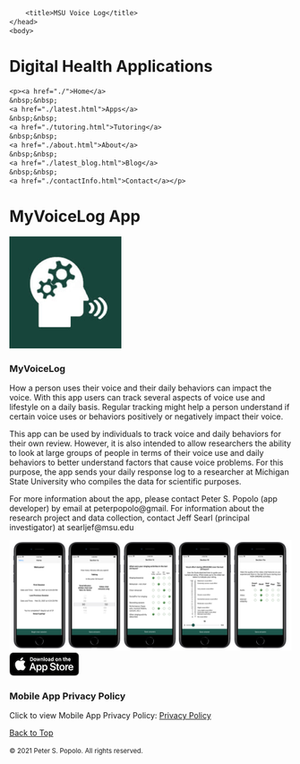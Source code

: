 
<html>
	<head>
		<meta charset="UTF-8" />
		<meta name="viewport" content="width=device-width, initial-scale=1, maximum-scale=1, user-scalable=no" />
		<meta http-equiv="X-UA-Compatible" content="IE=edge" />


		<title>MSU Voice Log</title>
	</head>
	<body>

<div class="prpl-row">
	<div class="prpl-column two-thirds">
			<h1>Digital Health Applications</h1>
	</div>
	
	<p><a href="./">Home</a>
	&nbsp;&nbsp;
	<a href="./latest.html">Apps</a>
	&nbsp;&nbsp;
	<a href="./tutoring.html">Tutoring</a>
	&nbsp;&nbsp;
	<a href="./about.html">About</a>
	&nbsp;&nbsp;
	<a href="./latest_blog.html">Blog</a>
	&nbsp;&nbsp;
	<a href="./contactInfo.html">Contact</a></p>
	
</div>

<div class="prpl-row">
	<div class="prpl-column two-thirds">
			<h1>MyVoiceLog App</h1>
	</div>

</div>

<div class="prpl-column one-third">
		<img src="MSUicon-00.png" alt="App logo" width="200"/>
</div>

<div id="MSU Voice Log App"><h3>MyVoiceLog</h3>

<p class="summary">

<p>How a person uses their voice and their daily behaviors can impact the voice. With this app users can track several aspects of voice use and lifestyle on a daily basis. Regular tracking might help a person understand if certain voice uses or behaviors positively or negatively impact their voice.</p>

<p>This app can be used by individuals to track voice and daily behaviors for their own review. However, it is also intended to allow researchers the ability to look at large groups of people in terms of their voice use and daily behaviors to better understand factors that cause voice problems. For this purpose, the app sends your daily response log to a researcher at Michigan State University who compiles the data for scientific purposes.</p>


<p>For more information about the app, please contact Peter S. Popolo (app developer) by email at peterpopolo@gmail. For information about the research project and data collection, contact Jeff Searl (principal investigator) at searljef@msu.edu</p>

<p class="summary">

<div class="prpl-row">
	<div class="prpl-column one-third">
		<img src="MyVoiceLogScreens.png" alt="App Screen Shots">
	</div>
	<div class="prpl-column one-third">
		<a href="https://apps.apple.com/us/app/myvoicelog/id1554362173" target="_blank">
		<img src="AppStoreBadge_small.png" alt="Download on the App Store"></a>
	</div>

<div id="ResearchProject"><h3>Mobile App Privacy Policy</h3>

<p class="summary">Click to view Mobile App Privacy Policy: <a href="MSU-privacy.pdf" target="_blank">Privacy Policy</a>
	
<p><a href="./MSUVoiceLog.html">Back to Top</a></p>

<p><small>&#169; 2021 Peter S. Popolo. All rights reserved.</small></p>






